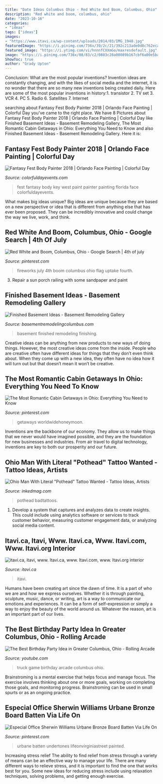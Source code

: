 ```yaml
---
title: "Date Ideas Columbus Ohio - Red White And Boom, Columbus, Ohio"
description: "Red white and boom, columbus, ohio"
date: "2023-10-16"
categories:
- "ideas"
tags: ["ideas"]
images:
- "https://www.itavi.ca/wp-content/uploads/2014/03/IMG_1948.jpg"
featuredImage: "https://i.pinimg.com/736x/39/2c/21/392c213ade0d8c762ecadf5572760ff7.jpg"
featured_image: "https://i.ytimg.com/vi/hnnnfCXXmGo/maxresdefault.jpg"
image: "https://i.pinimg.com/736x/08/83/c2/0883c28a08089b167cbf6a00e5ba7ba7--fireworks-gif-us-flags.jpg"
ShowToc: true
author: "Grady Upton"
---
```



Conclusion: What are the most popular inventions?
Invention ideas are constantly changing, and with the likes of social media and the internet, it is no wonder that there are so many new inventions being created daily. Here are some of the most popular inventions in history:1. transistor 2. TV set 3. VCR 4. PC 5. Radio 6. Satellites 7. Internet 
	

		
searching about Fantasy Fest Body Painter 2018 | Orlando Face Painting | Colorful Day you've came to the right place. We have 8 Pictures about Fantasy Fest Body Painter 2018 | Orlando Face Painting | Colorful Day like Finished Basement Ideas - Basement Remodeling Gallery, The Most Romantic Cabin Getaways in Ohio: Everything You Need to Know and also Finished Basement Ideas - Basement Remodeling Gallery. Here it is:
		
    
## Fantasy Fest Body Painter 2018 | Orlando Face Painting | Colorful Day

<img loading=lazy src="https://colorfuldayevents.com/wp-content/florida-face-painter/fantasy-fest/dynamic/fantasy-fest-body-paint-ideas-2016.jpg-nggid03402-ngg0dyn-210x350x100-00f0w010c011r110f110r010t010.jpg" onerror="this.onerror=null;this.src='https://tse3.mm.bing.net/th?id=OIP.9HdUjaD7v_KEZP5iHeU4kwAAAA&amp;pid=15.1';" alt="Fantasy Fest Body Painter 2018 | Orlando Face Painting | Colorful Day">

_Source: colorfuldayevents.com_

>fest fantasy body key west paint painter painting florida face colorfuldayevents. 

	

What makes big ideas unique?
Big ideas are unique because they are based on a new perspective or idea that is different from anything else that has ever been proposed. They can be incredibly innovative and could change the way we live, work, and think.

    
## Red White And Boom, Columbus, Ohio - Google Search | 4th Of July

<img loading=lazy src="https://i.pinimg.com/736x/08/83/c2/0883c28a08089b167cbf6a00e5ba7ba7--fireworks-gif-us-flags.jpg" onerror="this.onerror=null;this.src='https://tse4.mm.bing.net/th?id=OIP.PL1y9GSmWPPsTfEA8rEaigHaFx&amp;pid=15.1';" alt="Red White and Boom, Columbus, Ohio - Google Search | 4th of july">

_Source: pinterest.com_

>fireworks july 4th boom columbus ohio flag uptake fourth. 

	

3. Repair a sun porch railing with some sandpaper and paint

    
## Finished Basement Ideas - Basement Remodeling Gallery

<img loading=lazy src="https://www.basementremodelingcolumbus.com/wp-content/uploads/2015/09/7-owens-corning-finishing-a-basement-remodeling-columbus-ohio1.jpg" onerror="this.onerror=null;this.src='https://tse2.mm.bing.net/th?id=OIP.kRM9L_3gEoI-DLjmXl6i2QHaEo&amp;pid=15.1';" alt="Finished Basement Ideas - Basement Remodeling Gallery">

_Source: basementremodelingcolumbus.com_

>basement finished remodeling finishing. 

	

Creative ideas can be anything from new products to new ways of doing things. However, the most creative ideas come from the inside. People who are creative often have different ideas for things that they don’t even think about. When they come up with a new idea, they often have no idea how it will turn out but that doesn’t mean it won’t be creative.

    
## The Most Romantic Cabin Getaways In Ohio: Everything You Need To Know

<img loading=lazy src="https://i.pinimg.com/736x/39/2c/21/392c213ade0d8c762ecadf5572760ff7.jpg" onerror="this.onerror=null;this.src='https://tse2.mm.bing.net/th?id=OIP.M9XVMaBp4DMJe_o6JTW73wHaFj&amp;pid=15.1';" alt="The Most Romantic Cabin Getaways in Ohio: Everything You Need to Know">

_Source: pinterest.com_

>getaways worldwidehoneymoon. 

	

Inventions are the backbone of our economy. They allow us to make things that we never would have imagined possible, and they are the foundation for new businesses and industries. From air travel to digital technology, inventions are key to both our prosperity and our future.

    
## Ohio Man With Literal &quot;Pothead&quot; Tattoo Wanted - Tattoo Ideas, Artists

<img loading=lazy src="https://www.inkedmag.com/.image/t_share/MTY4ODEzOTA0ODU0NTI1MTI1/christopher-d.jpg" onerror="this.onerror=null;this.src='https://tse2.mm.bing.net/th?id=OIP.PHjGxlba4WHZxVCjOmmKhAHaKx&amp;pid=15.1';" alt="Ohio Man With Literal &quot;Pothead&quot; Tattoo Wanted - Tattoo Ideas, Artists">

_Source: inkedmag.com_

>pothead badtattoos. 

	

1. Develop a system that captures and analyzes data to create insights. This could include using analytics software or services to track customer behavior, measuring customer engagement data, or analyzing social media content. 

    
## Itavi.ca, Itavi, Www. Itavi.ca, Www. Itavi.com, Www. Itavi.org Interior

<img loading=lazy src="https://www.itavi.ca/wp-content/uploads/2014/03/IMG_1948.jpg" onerror="this.onerror=null;this.src='https://tse4.mm.bing.net/th?id=OIP.0kqp91lWCRUJ_PmgKx50mQAAAA&amp;pid=15.1';" alt="itavi.ca, itavi, www. Itavi.ca, www. Itavi.com, www. Itavi.org interior">

_Source: itavi.ca_

>itavi. 

	

Humans have been creating art since the dawn of time. It is a part of who we are and how we express ourselves. Whether it is through painting, sculpture, music, dance, or writing, art is a way to communicate our emotions and experiences. It can be a form of self-expression or simply a way to enjoy the beauty of the world around us. Whatever the reason, art is an important part of our lives.

    
## The Best Birthday Party Idea In Greater Columbus, Ohio - Rolling Arcade

<img loading=lazy src="https://i.ytimg.com/vi/hnnnfCXXmGo/maxresdefault.jpg" onerror="this.onerror=null;this.src='https://tse1.mm.bing.net/th?id=OIP.wRaNl823VgwuSNppZfCNYQHaEK&amp;pid=15.1';" alt="The Best Birthday Party Idea in Greater Columbus, Ohio - Rolling Arcade">

_Source: youtube.com_

>truck game birthday arcade columbus ohio. 

	

Brainstroming is a mental exercise that helps focus and manage focus. The exercise involves thinking about one or more goals, working on completing those goals, and monitoring progress. Brainstroming can be used in small spurts or as an ongoing practice.

    
## Especial Office Sherwin Williams Urbane Bronze Board Batten Via Life On

<img loading=lazy src="https://i.pinimg.com/736x/1b/2b/87/1b2b879e5c56f636dba71531bcceeddc.jpg" onerror="this.onerror=null;this.src='https://tse4.mm.bing.net/th?id=OIP.N2UK1VJpVSY498Sanyd06AHaLH&amp;pid=15.1';" alt="Especial Office Sherwin Williams Urbane Bronze Board Batten Via Life On">

_Source: pinterest.com_

>urbane batten undertones lifeonvirginiastreet painted. 

	

Increasing stress relief
The ability to find relief from stress through a variety of means can be an effective way to manage your life. There are many different ways to relieve stress, and it is important to find the one that works best for you. Some new ideas for reducing stress include using relaxation techniques, solving problems, and getting enough exercise.

